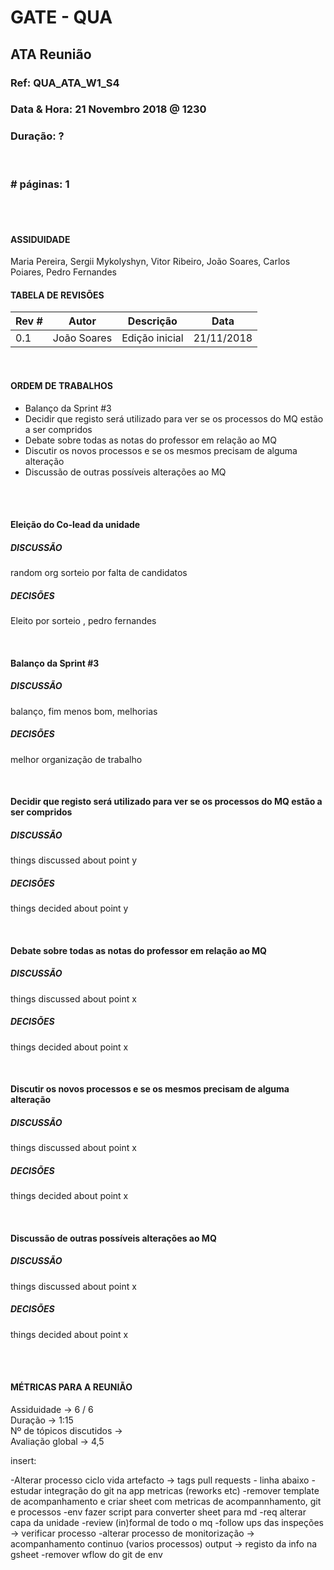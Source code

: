 # GATE - QUA

## ATA Reunião

### Ref: QUA_ATA_W1_S4

### Data & Hora: 21 Novembro 2018 @ 1230

### Duração: ?
 
 <br/>

### # páginas: 1

<br/> 
<br/>

#### ASSIDUIDADE

Maria Pereira, Sergii Mykolyshyn, Vitor Ribeiro, João Soares, Carlos Poiares, Pedro Fernandes

#### TABELA DE REVISÕES

Rev # | Autor|  Descrição | Data
--- | --- | --- | ---
0.1 | João Soares | Edição inicial | 21/11/2018

<br/>

#### ORDEM DE TRABALHOS

* Balanço da Sprint #3
* Decidir que registo será utilizado para ver se os processos do MQ estão a ser compridos
* Debate sobre todas as notas do professor em relação ao MQ
* Discutir os novos processos e se os mesmos precisam de alguma alteração
* Discussão de outras possíveis alterações ao MQ

<br/> 
<br/>

#### Eleição do Co-lead da unidade

##### DISCUSSÃO

random org sorteio por falta de candidatos

##### DECISÕES

Eleito por sorteio , pedro fernandes

<br/>

#### Balanço da Sprint #3

##### DISCUSSÃO

balanço, fim menos bom, melhorias

##### DECISÕES

melhor organização de trabalho

<br/>

#### Decidir que registo será utilizado para ver se os processos do MQ estão a ser compridos

##### DISCUSSÃO

things discussed about point y

##### DECISÕES

things decided about point y

<br/>

#### Debate sobre todas as notas do professor em relação ao MQ

##### DISCUSSÃO

things discussed about point x

##### DECISÕES

things decided about point x

<br/>

#### Discutir os novos processos e se os mesmos precisam de alguma alteração

##### DISCUSSÃO

things discussed about point x

##### DECISÕES

things decided about point x

<br/>

#### Discussão de outras possíveis alterações ao MQ

##### DISCUSSÃO

things discussed about point x

##### DECISÕES

things decided about point x


<br/> 
<br/>

#### MÉTRICAS PARA A REUNIÃO
Assiduidade -> 6 / 6<br/>
Duração -> 1:15<br/>
Nº de tópicos discutidos -> <br/>
Avaliação global -> 4,5<br/>





insert:

-Alterar processo ciclo vida artefacto -> tags pull requests - linha abaixo
-estudar integração do git na app metricas (reworks etc)
-remover template de acompanhamento e criar sheet com metricas de acompannhamento, git e processos
-env fazer script para converter sheet para md
-req alterar capa da unidade
-review (in)formal de todo o mq 
-follow ups das inspeções -> verificar processo
-alterar processo de monitorização -> acompanhamento continuo (varios processos) output -> registo da info na gsheet 
-remover wflow do git de env
